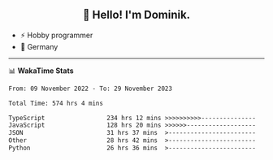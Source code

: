 <h2 align="center">👋 Hello! I'm Dominik.</h2>

- ⚡ Hobby programmer
- 📍 Germany

---
📊 **WakaTime Stats**
<!--START_SECTION:waka-->

```txt
From: 09 November 2022 - To: 29 November 2023

Total Time: 574 hrs 4 mins

TypeScript                 234 hrs 12 mins >>>>>>>>>>---------------   40.80 %
JavaScript                 128 hrs 20 mins >>>>>>-------------------   22.36 %
JSON                       31 hrs 37 mins  >------------------------   05.51 %
Other                      28 hrs 42 mins  >------------------------   05.00 %
Python                     26 hrs 36 mins  >------------------------   04.64 %
```

<!--END_SECTION:waka-->
